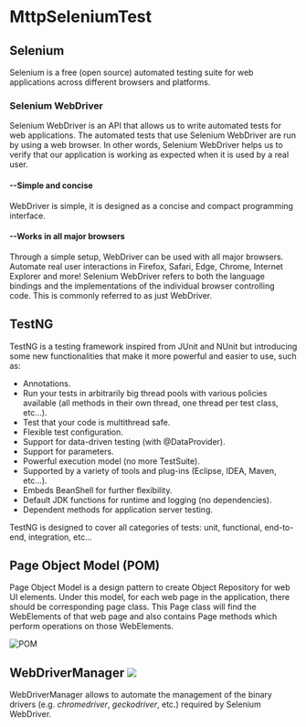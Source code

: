 # MttpSeleniumTest

## Selenium

Selenium is a free (open source) automated testing suite for web applications across different browsers and platforms.

### 	Selenium WebDriver 
  Selenium WebDriver is an API that allows us to write automated tests for web applications. The automated tests that use Selenium    WebDriver are run by using a web browser. In other words, Selenium WebDriver helps us to verify that our application is working as expected when it is used by a real user.

#### 	--Simple and concise
WebDriver is simple, it is designed as a concise and compact programming interface.

#### 	--Works in all major browsers
Through a simple setup, WebDriver can be used with all major browsers. Automate real user interactions in Firefox, Safari, Edge, Chrome, Internet Explorer and more! Selenium WebDriver refers to both the language bindings and the implementations of the individual browser controlling code. This is commonly referred to as just WebDriver.


## TestNG

TestNG is a testing framework inspired from JUnit and NUnit but introducing some new functionalities that make it more powerful and easier to use, such as:

- Annotations.
- Run your tests in arbitrarily big thread pools with various policies available (all methods in their own thread, one thread per test class, etc...).
- Test that your code is multithread safe.
- Flexible test configuration.
- Support for data-driven testing (with @DataProvider).
- Support for parameters.
- Powerful execution model (no more TestSuite).
- Supported by a variety of tools and plug-ins (Eclipse, IDEA, Maven, etc...).
- Embeds BeanShell for further flexibility.
- Default JDK functions for runtime and logging (no dependencies).
- Dependent methods for application server testing.

TestNG is designed to cover all categories of tests:  unit, functional, end-to-end, integration, etc...


## Page Object Model (POM)
Page Object Model is a design pattern to create Object Repository for web UI elements. Under this model, for each web page in the application, there should be corresponding page class. This Page class will find the WebElements of that web page and also contains Page methods which perform operations on those WebElements.

<img src="https://www.softwaretestingmaterial.com/wp-content/uploads/2017/10/Page-Object-Model-Framework.png" alt="POM"/>


## WebDriverManager [![][Logo]][GitHub Repository]
WebDriverManager allows to automate the management of the binary drivers (e.g. *chromedriver*, *geckodriver*, etc.) required by Selenium WebDriver.

[Logo]: http://bonigarcia.github.io/img/webdrivermanager.png
[GitHub Repository]: https://github.com/bonigarcia/webdrivermanager
